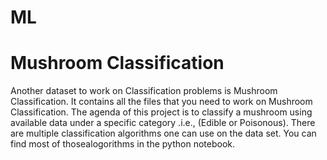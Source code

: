 # ML

Mushroom Classification
========================
Another dataset to work on Classification problems is Mushroom Classification. It contains all the files that you need to work on Mushroom Classification.
The agenda of this project is to classify a mushroom using available data under a specific category .i.e., (Edible or Poisonous). There are multiple 
classification algorithms one can use on the data set. You can find most of thosealogorithms in the python notebook.

